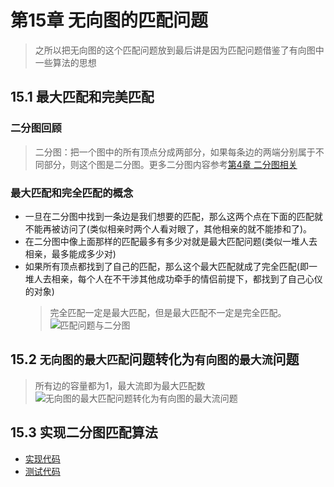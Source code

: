 # 第15章 无向图的匹配问题
> 之所以把无向图的这个匹配问题放到最后讲是因为匹配问题借鉴了有向图中一些算法的思想

## 15.1 最大匹配和完美匹配

### 二分图回顾
> 二分图：把一个图中的所有顶点分成两部分，如果每条边的两端分别属于不同部分，则这个图是二分图。更多二分图内容参考[第4章 二分图相关](第04章_图的深度优先遍历的应用.md#410411-二分图检测)

### 最大匹配和完全匹配的概念
+ 一旦在二分图中找到一条边是我们想要的匹配，那么这两个点在下面的匹配就不能再被访问了(类似相亲时两个人看对眼了，其他相亲的就不能掺和了)。
+ 在二分图中像上面那样的匹配最多有多少对就是最大匹配问题(类似一堆人去相亲，最多能成多少对)
+ 如果所有顶点都找到了自己的匹配，那么这个最大匹配就成了完全匹配(即一堆人去相亲，每个人在不干涉其他成功牵手的情侣前提下，都找到了自己心仪的对象)
  > 完全匹配一定是最大匹配，但是最大匹配不一定是完全匹配。
![匹配问题与二分图](https://img.mukewang.com/szimg/5e057d7400019ef817281080.jpg)

## 15.2 `无向图的最大匹配`问题转化为`有向图的最大流`问题
> 所有边的容量都为1，最大流即为最大匹配数
![无向图的最大匹配问题转化为有向图的最大流问题](https://img1.sycdn.imooc.com/szimg/5e059f160001457017281080.jpg)

## 15.3 实现二分图匹配算法
+ [实现代码](src/main/java/Chapter15Matching/Section1to3Matching/BipartiteMaxMatching.java)
+ [测试代码](src/main/java/Chapter15Matching/Section1to3Matching/Main.java)